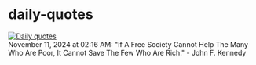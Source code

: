 # daily-quotes
[![Daily quotes](https://github.com/ceepu8/daily-quotes/actions/workflows/daily-quote.yml/badge.svg)](https://github.com/ceepu8/daily-quotes/actions/workflows/daily-quote.yml)<br/>
November 11, 2024 at 02:16 AM: "If A Free Society Cannot Help The Many Who Are Poor, It Cannot Save The Few Who Are Rich." - John F. Kennedy
